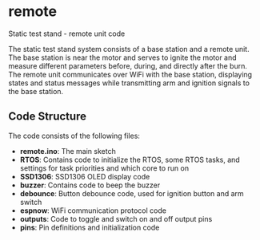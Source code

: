 # remote

Static test stand - remote unit code

The static test stand system consists of a base station and a remote unit. The base station is near the motor and serves to ignite the motor and measure different parameters before, during, and directly after the burn. The remote unit communicates over WiFi with the base station, displaying states and status messages while transmitting arm and ignition signals to the base station.

## Code Structure

The code consists of the following files:

- **remote.ino**: The main sketch
- **RTOS**: Contains code to initialize the RTOS, some RTOS tasks, and settings for task priorities and which core to run on
- **SSD1306**: SSD1306 OLED display code
- **buzzer**: Contains code to beep the buzzer
- **debounce**: Button debounce code, used for ignition button and arm switch
- **espnow**: WiFi communication protocol code
- **outputs**: Code to toggle and switch on and off output pins
- **pins**: Pin definitions and initialization code
